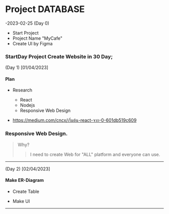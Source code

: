 # Project DATABASE

-2023-02-25 (Day 0)
- Start Project 
- Project Name "MyCafe"
- Create UI by Figma

### StartDay Project Create Website in 30 Day;

(Day 1) [01/04/2023]

#### Plan

* Research
	* React
	* Nodejs
	* Responsive Web Design

* https://medium.com/cncx/เริ่มต้น-react-จาก-0-601db519c609

### Responsive Web Design.
> Why?
> > I need to create Web for "ALL" platform and everyone can use.

---

(Day 2) [02/04/2023]

#### Make ER-Diagram

* Create Table

* Make UI 
---

